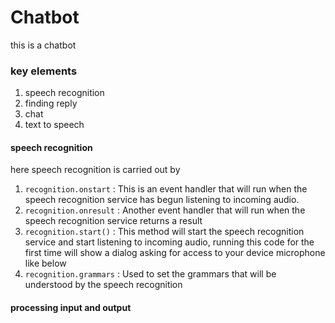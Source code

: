 # Chatbot
this is a chatbot
### key elements 
1. speech recognition 
2. finding reply 
3. chat 
4. text to speech 
#### speech recognition 
here speech recognition is carried out by 
1. `recognition.onstart` : This is an event handler that will run when the speech recognition service has begun listening to incoming audio. 
2. `recognition.onresult` : Another event handler that will run when the speech recognition service returns a result 
3. `recognition.start()` : This method will start the speech recognition service and start listening to incoming audio, running this code for the first time will show a dialog asking for access to your device microphone like below 
4. `recognition.grammars` : Used to set the grammars that will be understood by the speech recognition 
#### processing input and output 
